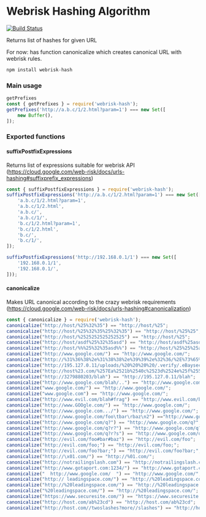 # Webrisk Hashing Algorithm

[![Build Status](https://travis-ci.org/Short-cm/webrisk-hash.svg?branch=master)](https://travis-ci.org/Short-cm/webrisk-hash)

Returns list of hashes for given URL

For now: has function canonicalize which creates canonical URL with webrisk rules.

```javascript
npm install webrisk-hash
```

### Main usage

```javascript
getPrefixes
const { getPrefixes } = require('webrisk-hash');
getPrefixes('http://a.b.c/1/2.html?param=1') === new Set([
    new Buffer(),
]);
```

### Exported functions

#### suffixPostfixExpressions

Returns list of expressions suitable for webrisk API (https://cloud.google.com/web-risk/docs/urls-hashing#suffixprefix_expressions)

```javascript
const { suffixPostfixExpressions } = require('webrisk-hash');
suffixPostfixExpressions('http://a.b.c/1/2.html?param=1') === new Set([
    'a.b.c/1/2.html?param=1',
    'a.b.c/1/2.html',
    'a.b.c/',
    'a.b.c/1/',
    'b.c/1/2.html?param=1',
    'b.c/1/2.html',
    'b.c/',
    'b.c/1/',
]);

suffixPostfixExpressions('http://192.168.0.1/1') === new Set([
    '192.168.0.1/1',
    '192.168.0.1/',
]));
```

#### canonicalize

Makes URL canonical according to the crazy webrisk requirements (https://cloud.google.com/web-risk/docs/urls-hashing#canonicalization)

```javascript
const { canonicalize } = require('webrisk-hash');
canonicalize("http://host/%25%32%35") == "http://host/%25";
canonicalize("http://host/%25%32%35%25%32%35") == "http://host/%25%25";
canonicalize("http://host/%2525252525252525") == "http://host/%25";
canonicalize("http://host/asdf%25%32%35asd") == "http://host/asdf%25asd";
canonicalize("http://host/%%%25%32%35asd%%") == "http://host/%25%25%25asd%25%25";
canonicalize("http://www.google.com/") == "http://www.google.com/";
canonicalize("http://%31%36%38%2e%31%38%38%2e%39%39%2e%32%36/%2E%73%65%63%75%72%65/%77%77%77%2E%65%62%61%79%2E%63%6F%6D/") == "http://c68.188.99.26/.secure/www.ebay.com/";
canonicalize("http://195.127.0.11/uploads/%20%20%20%20/.verify/.eBaysecure==updateuserdataxplimnbqmn-xplmvalidateinfoswqpcmlx==hgplmcx/") c "http://195.127.0.11/uploads/%20%20%20%20/.verify/.eBaysecure==updateuserdataxplimnbqmn-xplmvalidateinfoswqpcmlx==hgplmcx/";
canonicalize("http://host%23.com/%257Ea%2521b%2540c%2523d%2524e%25f%255E00%252611%252A22%252833%252944_55%252B") == "http://host%23.com/ca!b@c%23d$e%25f^00&11*22(33)44_55+";
canonicalize("http://3279880203/blah") == "http://195.127.0.11/blah";
canonicalize("http://www.google.com/blah/..") == "http://www.google.com/";
canonicalize("www.google.com/") == "http://www.google.com/";
canonicalize("www.google.com") == "http://www.google.com/";
canonicalize("http://www.evil.com/blah#frag") == "http://www.evil.com/blah";
canonicalize("http://www.GOOgle.com/") == "http://www.google.com/";
canonicalize("http://www.google.com.../") == "http://www.google.com/";
canonicalize("http://www.google.com/foo\tbar\rbaz\n2") =="http://www.google.com/foobarbaz2";
canonicalize("http://www.google.com/q?") == "http://www.google.com/q?";
canonicalize("http://www.google.com/q?r?") == "http://www.google.com/q?r?";
canonicalize("http://www.google.com/q?r?s") == "http://www.google.com/q?r?s";
canonicalize("http://evil.com/foo#bar#baz") == "http://evil.com/foo";
canonicalize("http://evil.com/foo;") == "http://evil.com/foo;";
canonicalize("http://evil.com/foo?bar;") == "http://evil.com/foo?bar;";
canonicalize("http://\x01.com/") == "http://%01.com/";
canonicalize("http://notrailingslash.com") == "http://notrailingslash.com/";
canonicalize("http://www.gotaport.com:1234/") == "http://www.gotaport.com/";
canonicalize("  http://www.google.com/  ") == "http://www.google.com/";
canonicalize("http:// leadingspace.com/") == "http://%20leadingspace.com/";
canonicalize("http://%20leadingspace.com/") == "http://%20leadingspace.com/";
canonicalize("%20leadingspace.com/") == "http://%20leadingspace.com/";
canonicalize("https://www.securesite.com/") == "https://www.securesite.com/";
canonicalize("http://host.com/ab%23cd") == "http://host.com/ab%23cd";
canonicalize("http://host.com//twoslashes?more//slashes") == "http://host.com/twoslashes?more//slashes";
```
